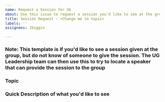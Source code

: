 ```yaml
---
name: Request a Session for UG
about: Use this issue to request a session you'd like to see at the group
title: Session Request - <Change me to topic>
labels: ''
assignees: Jhiggin

---
```


### Note: This template is if you'd like to see a session given at the group, but do not know of someone to give the session.  The UG Leadership team can then use this to try to locate a speaker that can provide the session to the group

### Topic


### Quick Description of what you'd like to see
